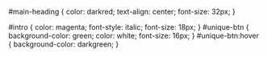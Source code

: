 #main-heading {
    color: darkred;
    text-align: center;
    font-size: 32px;
}

#intro {
    color: magenta;
    font-style: italic;
    font-size: 18px;
}
#unique-btn {
    background-color: green;
    color: white;
    font-size: 16px;
}
#unique-btn:hover {
    background-color: darkgreen;
}
